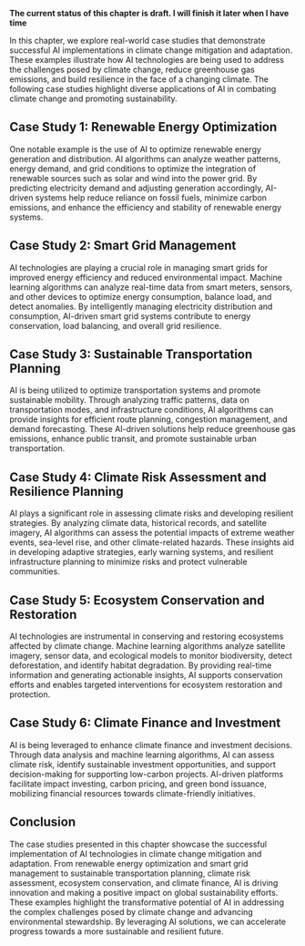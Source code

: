 **The current status of this chapter is draft. I will finish it later when I have time**

In this chapter, we explore real-world case studies that demonstrate successful AI implementations in climate change mitigation and adaptation. These examples illustrate how AI technologies are being used to address the challenges posed by climate change, reduce greenhouse gas emissions, and build resilience in the face of a changing climate. The following case studies highlight diverse applications of AI in combating climate change and promoting sustainability.

Case Study 1: Renewable Energy Optimization
-------------------------------------------

One notable example is the use of AI to optimize renewable energy generation and distribution. AI algorithms can analyze weather patterns, energy demand, and grid conditions to optimize the integration of renewable sources such as solar and wind into the power grid. By predicting electricity demand and adjusting generation accordingly, AI-driven systems help reduce reliance on fossil fuels, minimize carbon emissions, and enhance the efficiency and stability of renewable energy systems.

Case Study 2: Smart Grid Management
-----------------------------------

AI technologies are playing a crucial role in managing smart grids for improved energy efficiency and reduced environmental impact. Machine learning algorithms can analyze real-time data from smart meters, sensors, and other devices to optimize energy consumption, balance load, and detect anomalies. By intelligently managing electricity distribution and consumption, AI-driven smart grid systems contribute to energy conservation, load balancing, and overall grid resilience.

Case Study 3: Sustainable Transportation Planning
-------------------------------------------------

AI is being utilized to optimize transportation systems and promote sustainable mobility. Through analyzing traffic patterns, data on transportation modes, and infrastructure conditions, AI algorithms can provide insights for efficient route planning, congestion management, and demand forecasting. These AI-driven solutions help reduce greenhouse gas emissions, enhance public transit, and promote sustainable urban transportation.

Case Study 4: Climate Risk Assessment and Resilience Planning
-------------------------------------------------------------

AI plays a significant role in assessing climate risks and developing resilient strategies. By analyzing climate data, historical records, and satellite imagery, AI algorithms can assess the potential impacts of extreme weather events, sea-level rise, and other climate-related hazards. These insights aid in developing adaptive strategies, early warning systems, and resilient infrastructure planning to minimize risks and protect vulnerable communities.

Case Study 5: Ecosystem Conservation and Restoration
----------------------------------------------------

AI technologies are instrumental in conserving and restoring ecosystems affected by climate change. Machine learning algorithms analyze satellite imagery, sensor data, and ecological models to monitor biodiversity, detect deforestation, and identify habitat degradation. By providing real-time information and generating actionable insights, AI supports conservation efforts and enables targeted interventions for ecosystem restoration and protection.

Case Study 6: Climate Finance and Investment
--------------------------------------------

AI is being leveraged to enhance climate finance and investment decisions. Through data analysis and machine learning algorithms, AI can assess climate risk, identify sustainable investment opportunities, and support decision-making for supporting low-carbon projects. AI-driven platforms facilitate impact investing, carbon pricing, and green bond issuance, mobilizing financial resources towards climate-friendly initiatives.

Conclusion
----------

The case studies presented in this chapter showcase the successful implementation of AI technologies in climate change mitigation and adaptation. From renewable energy optimization and smart grid management to sustainable transportation planning, climate risk assessment, ecosystem conservation, and climate finance, AI is driving innovation and making a positive impact on global sustainability efforts. These examples highlight the transformative potential of AI in addressing the complex challenges posed by climate change and advancing environmental stewardship. By leveraging AI solutions, we can accelerate progress towards a more sustainable and resilient future.
